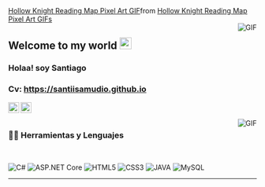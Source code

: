 <div class="tenor-gif-embed" data-postid="8043633549067461458" data-share-method="host" data-aspect-ratio="1" data-width="100%"><a href="https://tenor.com/view/hollow-knight-reading-map-pixel-art-gif-8043633549067461458">Hollow Knight Reading Map Pixel Art GIF</a>from <a href="https://tenor.com/search/hollow+knight+reading+map+pixel+art-gifs">Hollow Knight Reading Map Pixel Art GIFs</a></div> <script type="text/javascript" async src="https://tenor.com/embed.js"></script>
<img align="right" alt="GIF" src="https://github.com/santiisamudio/santiisamudio.github.io/blob/main/Gif/gol-d-roger-one-piece.gif>" />

## Welcome to my world <img src="https://github.com/TheDudeThatCode/TheDudeThatCode/blob/master/Assets/Earth.gif" width="24px">

### Holaa! soy Santiago

### Cv: https://santiisamudio.github.io

<a href="https://www.linkedin.com/in/santiago-jesus-samudio-31619023a/">
  <img align="left" alt="Santiago Samudio" width="22px" src="https://cdn.jsdelivr.net/npm/simple-icons@v3/icons/linkedin.svg" />
</a>
<a href="https://www.instagram.com/santisamudio_/">
  <img align="left" alt="Santiago Samudio" width="22px" src="https://cdn.jsdelivr.net/npm/simple-icons@v3/icons/instagram.svg" />
</a>

<br />
<br />

  <img align="right" alt="GIF" src="https://tenor.com/es/view/gol-d-roger-one-piece-laugh-gif-21028191" />
  
### 👨‍💻 Herramientas y Lenguajes

<br />

![C#](https://img.shields.io/badge/C%23-darkviolet?style=flat&logo=c#) 
![ASP.NET Core](https://img.shields.io/badge/.net-black?logo=.NET)
![HTML5](https://img.shields.io/badge/-HTML5-E34F26?style=flat&logo=html5) 
![CSS3](https://img.shields.io/badge/-CSS3-1572B6?style=flat&logo=css3) 
![JAVA](https://img.shields.io/badge/java-white?logo=coffeescript&logoColor=red)
![MySQL](https://img.shields.io/badge/MySQL-blue?logo=mysql&logoColor=black)



-----
